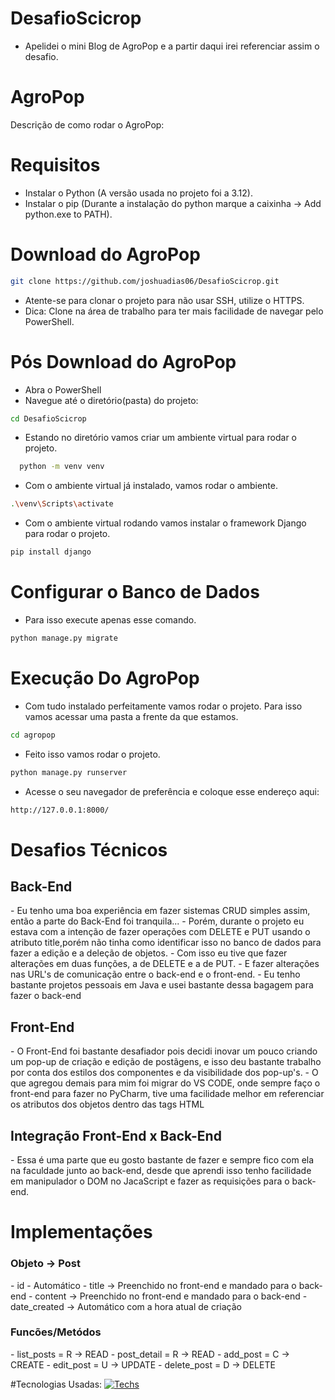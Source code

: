 # DesafioScicrop


- Apelidei o mini Blog de AgroPop e a partir daqui irei referenciar assim o desafio.


# AgroPop
Descrição de como rodar o AgroPop:

# Requisitos
- Instalar o Python (A versão usada no projeto foi a 3.12).
- Instalar o pip (Durante a instalação do python marque a caixinha -> Add python.exe to PATH).

# Download do AgroPop
```bash
git clone https://github.com/joshuadias06/DesafioScicrop.git
```
- Atente-se para clonar o projeto para não usar SSH, utilize o HTTPS.
- Dica: Clone na área de trabalho para ter mais facilidade de navegar pelo PowerShell.

# Pós Download do AgroPop
- Abra o PowerShell
- Navegue até o diretório(pasta) do projeto:
```bash
cd DesafioScicrop
```
- Estando no diretório vamos criar um ambiente virtual para rodar o projeto.
```bash
  python -m venv venv
```
- Com o ambiente virtual já instalado, vamos rodar o ambiente.
```bash
.\venv\Scripts\activate
```
- Com o ambiente virtual rodando vamos instalar o framework Django para rodar o projeto.
```bash
pip install django
```
# Configurar o Banco de Dados
- Para isso execute apenas esse comando.
```bash
python manage.py migrate
```

# Execução Do AgroPop
- Com tudo instalado perfeitamente vamos rodar o projeto. Para isso vamos acessar uma pasta a frente da que estamos.
```bash
cd agropop
```
- Feito isso vamos rodar o projeto.
```bash
python manage.py runserver
```
- Acesse o seu navegador de preferência e coloque esse endereço aqui:
```bash
http://127.0.0.1:8000/
```
# Desafios Técnicos 
<h2>Back-End</h2>
- Eu tenho uma boa experiência em fazer sistemas CRUD simples assim, então a parte do Back-End foi tranquila...
- Porém, durante o projeto eu estava com a intenção de fazer operações com DELETE e PUT usando o atributo title,porém não tinha como identificar isso no banco de dados para fazer a edição e a deleção de objetos.
- Com isso eu tive que fazer alterações em duas funções, a de DELETE e a de PUT.
- E fazer alterações nas URL's de comunicação entre o back-end e o front-end.
- Eu tenho bastante projetos pessoais em Java e usei bastante dessa bagagem para fazer o back-end

<h2>Front-End</h2>
- O Front-End foi bastante desafiador pois decidi inovar um pouco criando um pop-up de criação e edição de postãgens, e isso deu bastante trabalho por conta dos estilos dos componentes e da visibilidade dos pop-up's.
- O que agregou demais para mim foi migrar do VS CODE, onde sempre faço o front-end para fazer no PyCharm, tive uma facilidade melhor em referenciar os atributos dos objetos dentro das tags HTML

<h2>Integração Front-End x Back-End</h2>
- Essa é uma parte que eu gosto bastante de fazer e sempre fico com ela na faculdade junto ao back-end, desde que aprendi isso tenho facilidade em manipulador o DOM no JacaScript e fazer as requisições para o back-end.

# Implementações
<h3>Objeto -> Post</h3>
- id - Automático
- title -> Preenchido no front-end e mandado para o back-end
- content -> Preenchido no front-end e mandado para o back-end
- date_created -> Automático com a hora atual de criação

<h3>Funcões/Metódos</h3>
- list_posts = R -> READ
- post_detail = R -> READ
- add_post = C -> CREATE
- edit_post = U -> UPDATE
- delete_post = D -> DELETE

#Tecnologias Usadas:
[![Techs](https://skillicons.dev/icons?i=python,django,sqlite,html,css,js,git,github,powershell&perline=17)](https://skillicons.dev)



